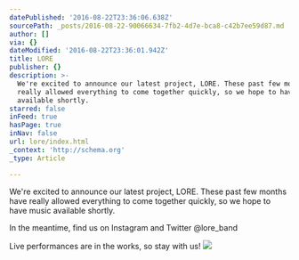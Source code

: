 ```yaml
---
datePublished: '2016-08-22T23:36:06.638Z'
sourcePath: _posts/2016-08-22-90066634-7fb2-4d7e-bca8-c42b7ee59d87.md
author: []
via: {}
dateModified: '2016-08-22T23:36:01.942Z'
title: LORE
publisher: {}
description: >-
  We're excited to announce our latest project, LORE. These past few months have
  really allowed everything to come together quickly, so we hope to have music
  available shortly. 
starred: false
inFeed: true
hasPage: true
inNav: false
url: lore/index.html
_context: 'http://schema.org'
_type: Article

---
```

We're excited to announce our latest project, LORE. These past few months have really allowed everything to come together quickly, so we hope to have music available shortly. 

In the meantime, find us on Instagram and Twitter @lore\_band

Live performances are in the works, so stay with us!
![](https://the-grid-user-content.s3-us-west-2.amazonaws.com/7bbbaddf-4d4c-435a-b267-b96474c96685.jpg)